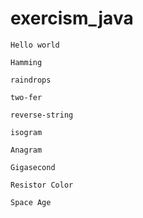 # exercism_java
`Hello world`

`Hamming`

`raindrops`

`two-fer`

`reverse-string`

`isogram`

`Anagram`

`Gigasecond`

`Resistor Color`

`Space Age`
